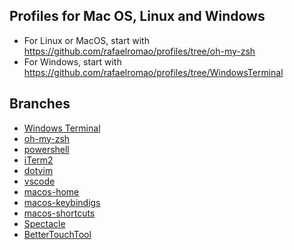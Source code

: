 ## Profiles for Mac OS, Linux and Windows

- For Linux or MacOS, start with https://github.com/rafaelromao/profiles/tree/oh-my-zsh
- For Windows, start with https://github.com/rafaelromao/profiles/tree/WindowsTerminal

## Branches

- [Windows Terminal](https://github.com/rafaelromao/profiles/tree/WindowsTerminal)
- [oh-my-zsh](https://github.com/rafaelromao/profiles/tree/oh-my-zsh)
- [powershell](https://github.com/rafaelromao/profiles/tree/powershell)
- [iTerm2](https://github.com/rafaelromao/profiles/tree/iTerm2)
- [dotvim](https://github.com/rafaelromao/profiles/tree/dotvim)
- [vscode](https://github.com/rafaelromao/profiles/tree/vscode)
- [macos-home](https://github.com/rafaelromao/profiles/tree/macos-home)
- [macos-keybindigs](https://github.com/rafaelromao/profiles/tree/macos-keybindings)
- [macos-shortcuts](https://github.com/rafaelromao/profiles/tree/macos-shortcuts)
- [Spectacle](https://github.com/rafaelromao/profiles/tree/Spectacle)
- [BetterTouchTool](https://github.com/rafaelromao/profiles/tree/BetterTouchTool)
